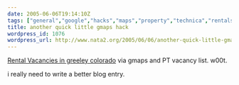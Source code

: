 ```yaml
---
date: 2005-06-06T19:14:10Z
tags: ["general","google","hacks","maps","property","technica","rentals"]
title: another quick little gmaps hack
wordpress_id: 1076
wordpress_url: http://www.nata2.org/2005/06/06/another-quick-little-gmaps-hack/
---
```


<a href="http://greeleyapartments.net/">Rental Vacancies in greeley colorado</a> via gmaps and PT vacancy list. w00t.

i really need to write a better blog entry. 
